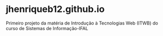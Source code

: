 # jhenriqueb12.github.io
Primeiro projeto da matéria de Introdução à Tecnologias Web (ITWB) do curso de Sistemas de Informação-IFAL
